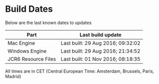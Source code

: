 # Build Dates

Below are the last known dates to updates

Part | Last build update
-----|-----
Mac Engine | Last built: 29 Aug 2016; 09:32:02
Windows Engine | Last built: 29 Aug 2016; 21:34:52
JCR6 Resource Files | Last built: 01 Nov 2016; 08:18:35
All times are in CET (Central European Time: Amsterdam, Brussels, Paris, Madrid)



